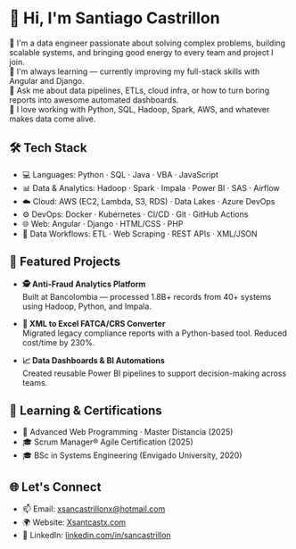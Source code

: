 # 👋 Hi, I'm Santiago Castrillon

🚀 I'm a data engineer passionate about solving complex problems, building scalable systems, and bringing good energy to every team and project I join.  
🌱 I'm always learning — currently improving my full-stack skills with Angular and Django.  
💬 Ask me about data pipelines, ETLs, cloud infra, or how to turn boring reports into awesome automated dashboards.  
🧠 I love working with Python, SQL, Hadoop, Spark, AWS, and whatever makes data come alive.

## 🛠 Tech Stack

- 💻 Languages: Python · SQL · Java · VBA · JavaScript
- 📊 Data & Analytics: Hadoop · Spark · Impala · Power BI · SAS · Airflow
- ☁️ Cloud: AWS (EC2, Lambda, S3, RDS) · Data Lakes · Azure DevOps
- ⚙️ DevOps: Docker · Kubernetes · CI/CD · Git · GitHub Actions
- 🌐 Web: Angular · Django · HTML/CSS · PHP
- 📄 Data Workflows: ETL · Web Scraping · REST APIs · XML/JSON

## 📂 Featured Projects

- **🕵️ Anti-Fraud Analytics Platform**  
  Built at Bancolombia — processed 1.8B+ records from 40+ systems using Hadoop, Python, and Impala.

- **📄 XML to Excel FATCA/CRS Converter**  
  Migrated legacy compliance reports with a Python-based tool. Reduced cost/time by 230%.

- **📈 Data Dashboards & BI Automations**  
  Created reusable Power BI pipelines to support decision-making across teams.

## 🧠 Learning & Certifications

- 📘 Advanced Web Programming · Master Distancia (2025)  
- 🎓 Scrum Manager® Agile Certification (2025)  
- 🎓 BSc in Systems Engineering (Envigado University, 2020)

## 🌐 Let's Connect

- 📫 Email: xsancastrillonx@hotmail.com  
- 🌍 Website: [Xsantcastx.com](http://Xsantcastx.com)  
- 💼 LinkedIn: [linkedin.com/in/sancastrillon](https://linkedin.com/in/sancastrillon)  

